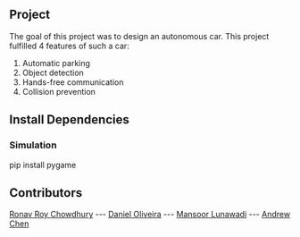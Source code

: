 ## Project
The goal of this project was to design an autonomous car.
This project fulfilled 4 features of such a car: 
1. Automatic parking
2. Object detection
3. Hands-free communication
4. Collision prevention

## Install Dependencies
### Simulation
pip install pygame

## Contributors
[Ronav Roy Chowdhury](https://github.com/Swwwerve) ---
[Daniel Oliveira](https://github.com/GriDaniel) ---
[Mansoor Lunawadi](https://github.com/Skilledgamer101) ---
[Andrew Chen](https://github.com/Achen2804)
